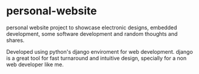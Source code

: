 # personal-website


personal website project to showcase electronic designs, embedded development, some software development and random thoughts and shares. 
 
Developed using python's django enviroment for web development. django is a great tool for fast turnaround and intuitive design, specially for a non web developer like me.

